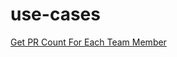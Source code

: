 # use-cases
[Get PR Count For Each Team Member](https://github.com/Amazearjun/use-cases/blob/main/PowerShell/Get-PR-Count-From-Each-Team-Member.ps1)
